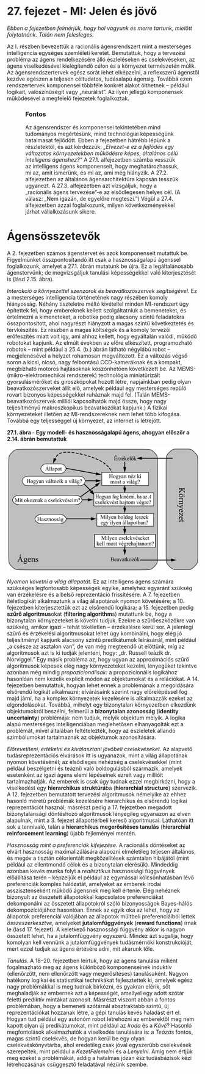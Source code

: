 <?xml version="1.0" encoding="UTF-8" standalone="no"?>

<html xmlns="http://www.w3.org/1999/xhtml"><head><meta name="generator" content="DocBook XSL Stylesheets V1.76.1"/></head><body><div class="chapter" title="27. fejezet - MI: Jelen és jövő"><div class="titlepage"><div><div><h1 class="title"><a id="id802763"/>27. fejezet - MI: Jelen és jövő</h1></div></div></div><p><span class="emphasis"><em>Ebben a fejezetben felmérjük, hogy hol vagyunk és merre tartunk, mielőtt folytatnánk. Talán nem felesleges.</em></span></p><p>Az I. részben bevezettük a racionális ágensrendszert mint a mesterséges intelligencia egységes szemléleti keretét. Bemutattuk, hogy a tervezési probléma az ágens rendelkezésére álló észleléseken és cselekvéseken, az ágens viselkedésével kielégítendő célon és a környezet természetén múlik. Az ágensrendszertervek egész sorát lehet elképzelni, a reflexszerű ágenstől kezdve egészen a teljesen céltudatos, tudásalapú ágensig. Továbbá ezen rendszertervek komponensei többféle konkrét alakot ölthetnek – például logikait, valószínűségit vagy „neurálist”. Az ilyen jellegű komponensek működésével a megfelelő fejezetek foglalkoztak.</p><div class="important" title="Fontos" style="margin-left: 0.5in; margin-right: 0.5in;"><h3 class="title">Fontos</h3><p>Az ágensrendszer és komponensei tekintetében mind tudományos megértésünk, mind technológiai képességünk hatalmasat fejlődött. Ebben a fejezetben hátrébb lépünk a részletektől, és azt kérdezzük: <span class="emphasis"><em>„Elvezet-e ez a fejlődés egy változatos környezetekben működésre képes, általános célú intelligens ágenshez?” </em></span>A 27.1. alfejezetben számba vesszük az intelligens ágens komponenseit, hogy meghatározhassuk, mi az, amit ismerünk, és mi az, ami még hiányzik. A 27.2. alfejezetben az általános ágensarchitektúra kapcsán tesszük ugyanezt. A 27.3. alfejezetben azt vizsgáljuk, hogy a „racionális ágens tervezése”-e az elsődlegesen helyes cél. (A válasz: „Nem igazán, de egyelőre megteszi.”) Végül a 27.4. alfejezetben azzal foglalkozunk, milyen következményekkel járhat vállalkozásunk sikere.</p></div><div class="section" title="Ágensösszetevők"><div class="titlepage"><div><div><h1 class="title"><a id="id802780"/>Ágensösszetevők</h1></div></div></div><p>A 2. fejezetben számos ágenstervet és azok komponenseit mutattuk be.<span class="emphasis"><em> </em></span>Figyelmünket összpontosítandó itt csak a hasznosságalapú ágenssel foglalkozunk, amelyet a 27.1. ábrán mutatunk be újra. Ez a legáltalánosabb ágenstervünk; de megvizsgáljuk tanulási képességekkel való kiterjesztését is (lásd 2.15. ábra).</p><p><span class="emphasis"><em>Interakció a környezettel szenzorok és beavatkozószervek segítségével. </em></span>Ez a mesterséges intelligencia történetének nagy részében komoly hiányosság. Néhány tiszteletre méltó kivétellel minden MI-rendszert úgy építettek fel, hogy embereknek kellett szolgáltatniuk a bemeneteket, és értelmezni a kimeneteket, a robotika pedig alacsony szintű feladatokra összpontosított, ahol nagyrészt hiányzott a magas szintű következtetés és tervkészítés. Ez részben a magas költségek és a komoly tervezői erőfeszítés miatt volt így, ami ahhoz kellett, hogy egyáltalán valódi, működő robotokat kapjunk. Az elmúlt években az előre elkészített, programozható robotok – mint például a 25.4. (b.) ábrán látható négylábú robot – megjelenésével a helyzet rohamosan megváltozott. Ez a változás végső soron a kicsi, olcsó, nagy felbontású CCD-kameráknak és a kompakt, megbízható motoros hajtásoknak köszönhetően következett be. Az MEMS- (mikro-elektromechikai rendszerek) technológia miniatürizált gyorsulásmérőket és giroszkópokat hozott létre, napjainkban pedig olyan beavatkozószerveket állít elő, amelyek például egy mesterséges repülő rovart bizonyos képességekkel ruháznak majd fel. (Talán MEMS-beavatkozószervek milliói kapcsolhatók majd össze, hogy nagy teljesítményű makroszkopikus beavatkozókat kapjunk.) A fizikai környezeteket illetően az MI-rendszereknek nem lehet több kifogása. Továbbá egy teljességgel új környezet, az internet is létrejött.</p><div class="figure"><a id="id802794"/><p class="title"><strong>27.1. ábra - Egy modell- és hasznosságalapú ágens, ahogyan először a 2.14. ábrán bemutattuk</strong></p><div class="figure-contents"><div class="mediaobject"><img src="kepek/27-01.png" alt="Egy modell- és hasznosságalapú ágens, ahogyan először a 2.14. ábrán bemutattuk"/></div></div></div><p class="Tartalom3"><span class="emphasis"><em>Nyomon követni a világ állapotát.</em></span> Ez az intelligens ágens számára szükséges legfontosabb képességek egyike, amelyhez egyaránt szükség van érzékelésre és a belső reprezentáció frissítésére. A 7. fejezetben ítéletlogikát alkalmaztunk a világ állapotának nyomon követésére; a 10. fejezetben kiterjesztettük ezt az elsőrendű logikára; a 15. fejezetben pedig <span class="strong"><strong>szűrő algoritmus</strong></span>okat (<span class="strong"><strong>filtering algorithm</strong></span>s) mutattunk be, hogy a bizonytalan környezeteket is követni tudjuk. Ezekre a szűrőeszközökre van szükség, amikor igazi – tehát tökéletlen – érzékelésre kerül sor. A jelenlegi szűrő és érzékelési algoritmusokat lehet úgy kombinálni, hogy elég jó teljesítményt kapjunk alacsony szintű predikátumok leírásánál, mint például „a csésze az asztalon van”, de van még megteendő út előttünk, míg az algoritmusok azt is ki tudják jelenteni, hogy: „dr. Russell teázik dr. Norviggel.” Egy másik probléma az, hogy ugyan az approximációs szűrő algoritmusok képesek elég nagy környezeteket kezelni, lényegüket tekintve azonban még mindig <span class="emphasis"><em>propozicionálisak:</em></span> a propozicionális logikához hasonlóan nem kezelik explicit módon az objektumokat és a relációkat. A 14. fejezetben bemutattuk, hogyan lehet ennek a problémának a megoldására elsőrendű logikát alkalmazni; elvárásaink szerint nagy előrelépéssel fog majd járni, ha a komplex környezetek kezelésére is alkalmazzák ezeket az elgondolásokat. Továbbá, mihelyt egy bizonytalan környezetben elkezdünk objektumokról beszélni, felmerül a <span class="strong"><strong>bizonytalan azonosság</strong></span> (<span class="strong"><strong>identity uncertainty</strong></span>) problémája: nem tudjuk, melyik objektum melyik. A logika alapú mesterséges intelligenciában meglehetősen elhanyagolták ezt a problémát, mivel általában feltételezték, hogy az észleletek állandó szimbólumokat tartalmaznak az objektumok azonosítására.</p><p class="Tartalom3"><span class="emphasis"><em>Előrevetíteni, értékelni és kiválasztani jövőbeli cselekvéseket.</em></span> Az alapvető tudásreprezentációs elvárások itt is ugyanazok, mint a világ állapotának nyomon követésénél; az elsődleges nehézség a cselekvésekkel (mint például beszélgetni és teázni) való boldogulásból származik, amelyek esetenként az igazi ágens elemi lépéseinek ezreit vagy millióit tartalmazhatják. Az emberek is csak úgy tudnak ezzel megbirkózni, hogy a viselkedést egy <span class="strong"><strong>hierarchikus struktúrá</strong></span>ba (<span class="strong"><strong>hierarchial structure</strong></span>) szervezik. A 12. fejezetben bemutatott tervezési algoritmusok némelyike az ehhez hasonló méretű problémák kezelésére hierarchikus és elsőrendű logikai reprezentációt használ; másrészt pedig a 17. fejezetben megadott bizonytalansági döntéshozó algoritmusok lényegileg ugyanazon az elven alapulnak, mint a 3. fejezet állapottérbeli kereső algoritmusai. Láthatóan itt sok a tennivaló, talán a <span class="strong"><strong>hierarchikus megerősítéses tanulás</strong></span> (<span class="strong"><strong>hierarchial reinforcement learning</strong></span>) újabb fejleményei mentén.</p><p class="Tartalom3"><span class="emphasis"><em>Hasznosság mint a preferenciák kifejezése</em></span>. A racionális döntéseket az elvárt hasznosság maximalizálására alapozni elméletileg teljesen általános, és megóv a tisztán célorientált megközelítések számtalan hibájától (mint például az ellentmondó célok és a bizonytalan elérésük). Mindeddig azonban kevés munka folyt a <span class="emphasis"><em>realisztikus</em></span> hasznossági függvények előállítása terén – képzeljük el például az egymással kölcsönhatásban lévő preferenciák komplex hálózatát, amelyeket az emberek irodai asszisztenseként működő ágensnek meg kell értenie. Elég nehéznek bizonyult az összetett állapotokkal kapcsolatos preferenciákat dekomponálni az összetett állapotokról szóló bizonyosságok Bayes-hálós dekompozíciójához hasonlóan. Ennek az egyik oka az lehet, hogy az állapotok preferenciái valójában az állapotok múltbeli preferenciáiból lettek <span class="emphasis"><em>összeszerkesztve,</em></span> amelyeket <span class="strong"><strong>jutalomfüggvények</strong></span> (<span class="strong"><strong>reward functions</strong></span>) írnak le (lásd 17. fejezet). A keletkező hasznossági függvény akkor is nagyon összetett lehet, ha a jutalomfüggvény egyszerű. Mindez azt sugallja, hogy komolyan kell vennünk a jutalomfüggvények tudásmérnöki konstrukcióját, mert ezzel tudjuk az ágens értésére adni, mit akarunk tőle.</p><p class="Tartalom3"><span class="emphasis"><em>Tanulás. </em></span>A 18–20. fejezetben leírtuk, hogy az ágens tanulása miként fogalmazható meg az ágens különböző komponenseinek induktív (ellenőrzött, nem ellenőrzött vagy megerősítéses) tanulásaként. Nagyon hatékony logikai és statisztikai technikákat fejlesztettek ki, amelyek egész nagy problémákkal is meg tudnak birkózni, és gyakran elérik, sőt meghaladják az embernek azt a képességét, amellyel egy adott szótár feletti prediktív mintákat azonosít. Másrészt viszont abban a fontos problémában, hogy a bemeneti szótárnál absztraktabb szintű, új reprezentációkat hozzanak létre, a gépi tanulás kevés haladást ért el. Hogyan tud például egy autonóm robot létrehozni az emberektől meg nem kapott olyan új predikátumokat, mint például az <span class="emphasis"><em>Iroda</em></span> és a <span class="emphasis"><em>Kávé</em></span>? Hasonló megfontolások alkalmazhatók a viselkedés tanulására is: a <span class="emphasis"><em>Teázás </em></span>fontos, magas szintű cselekvés, de hogyan kerül be egy olyan cselekvéskönyvtárba, ahol eredetileg csak jóval egyszerűbb cselekvések szerepeltek, mint például a <span class="emphasis"><em>KezetFelemelni</em></span> és a <span class="emphasis"><em>Lenyelni</em></span>. Amíg nem értjük meg ezeket a problémákat, addig a hatalmas józan ész tudásbázisok kézi létrehozásának csüggesztő feladatával nézünk szembe.</p></div></div></body></html>
